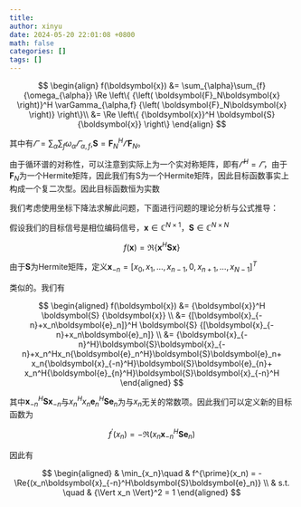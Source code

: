 ```yaml
---
title: 
author: xinyu
date: 2024-05-20 22:01:08 +0800
math: false
categories: []
tags: []
---
```


$$
\begin{align}
f(\boldsymbol{x}) &= 
\sum_{\alpha}\sum_{f}{\omega_{\alpha}} 
\Re
\left\{
{\left( \boldsymbol{F}_N\boldsymbol{x} \right)}^H \varGamma_{\alpha,f} {\left( \boldsymbol{F}_N\boldsymbol{x} \right)}
\right\}\\
&=
\Re
\left\{
{\boldsymbol{x}}^H  \boldsymbol{S}  {\boldsymbol{x}}
\right\}
\end{align}
$$

其中有$\varGamma = \sum_{\alpha}\sum_{f}{\omega_{\alpha}} \varGamma_{\alpha,f}$,$\boldsymbol{S}=\boldsymbol{F}_N^H \varGamma\boldsymbol{F}_N$。

由于循环谱的对称性，可以注意到实际上为一个实对称矩阵，即有$\varGamma^H=\varGamma$，由于$\boldsymbol{F}_N$为一个Hermite矩阵，因此我们有S为一个Hermite矩阵，因此目标函数事实上构成一个复二次型。因此目标函数恒为实数

我们考虑使用坐标下降法求解此问题，下面进行问题的理论分析与公式推导：

假设我们的目标信号是相位编码信号，$\boldsymbol{x} \in \mathbb{C}^{N\times 1}$，$\boldsymbol{S}\in \mathbb{C}^{N\times N}$

$$
f \left( \boldsymbol{x} \right) = \Re
\left\{
{\boldsymbol{x}}^H  \boldsymbol{S}  {\boldsymbol{x}}
\right\}
$$

由于$\boldsymbol{S}$为Hermite矩阵，定义$\boldsymbol{x}_{-n}=[x_0,x_1,\ldots,x_{n-1},0,x_{n+1},\ldots,x_{N-1}]^T$

类似的。我们有

$$
\begin{aligned}
f(\boldsymbol{x})
&= {\boldsymbol{x}}^H  \boldsymbol{S}  {\boldsymbol{x}}
 \\
&= 
{[\boldsymbol{x}_{-n}+x_n\boldsymbol{e}_n]}^H  \boldsymbol{S}  {[\boldsymbol{x}_{-n}+x_n\boldsymbol{e}_n]}
 \\
&= 
{\boldsymbol{x}_{-n}^H}\boldsymbol{S}\boldsymbol{x}_{-n}+x_n^Hx_n{\boldsymbol{e}_n^H}\boldsymbol{S}\boldsymbol{e}_n+
x_n{\boldsymbol{x}_{-n}^H}\boldsymbol{S}\boldsymbol{e}_{n}+
x_n^H{\boldsymbol{e}_{n}^H}\boldsymbol{S}\boldsymbol{x}_{-n}^H
\end{aligned}
$$

其中${\boldsymbol{x}_{-n}^H}\boldsymbol{S}\boldsymbol{x}_{-n}$与$x_n^Hx_n{\boldsymbol{e}_n^H}\boldsymbol{S}\boldsymbol{e}_n$为与$x_n$无关的常数项。因此我们可以定义新的目标函数为

$$
f^{\prime}(x_n) = -\Re{(x_n\boldsymbol{x}_{-n}^H\boldsymbol{S}\boldsymbol{e}_n)}
$$

因此有

$$
\begin{aligned}
& \min_{x_n}\quad & f^{\prime}(x_n) = -\Re{(x_n\boldsymbol{x}_{-n}^H\boldsymbol{S}\boldsymbol{e}_n)} \\
& s.t. \quad & {\Vert x_n \Vert}^2 = 1
\end{aligned}
$$
